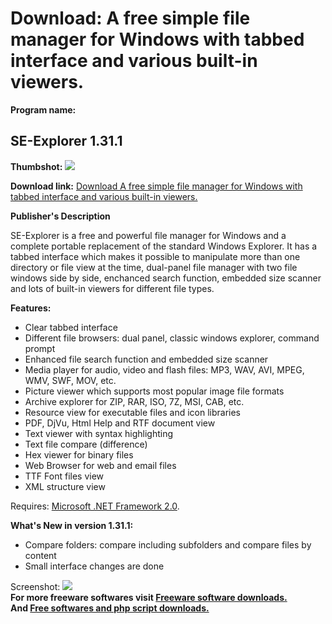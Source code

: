 # Download: A free simple file manager for Windows with tabbed interface and various built-in viewers.

**Program name:**

## SE-Explorer 1.31.1

  
**Thumbshot:** ![](http://www.freewarefiles.com/screenshot/se-explorer_md.jpg)   
  
**Download link:** [Download A free simple file manager for Windows with tabbed interface and various built-in viewers.](http://freesoftwares.boysofts.com/SE-Explorer_program_48863.html)  
  


**Publisher's Description**  
  


SE-Explorer is a free and powerful file manager for Windows and a complete portable replacement of the standard Windows Explorer. It has a tabbed interface which makes it possible to manipulate more than one directory or file view at the time, dual-panel file manager with two file windows side by side, enchanced search function, embedded size scanner and lots of built-in viewers for different file types. 

**Features:**

  * Clear tabbed interface 
  * Different file browsers: dual panel, classic windows explorer, command prompt 
  * Enhanced file search function and embedded size scanner 
  * Media player for audio, video and flash files: MP3, WAV, AVI, MPEG, WMV, SWF, MOV, etc. 
  * Picture viewer which supports most popular image file formats 
  * Archive explorer for ZIP, RAR, ISO, 7Z, MSI, CAB, etc. 
  * Resource view for executable files and icon libraries 
  * PDF, DjVu, Html Help and RTF document view 
  * Text viewer with syntax highlighting 
  * Text file compare (difference) 
  * Hex viewer for binary files 
  * Web Browser for web and email files 
  * TTF Font files view 
  * XML structure view 

Requires: [Microsoft .NET Framework 2.0](http://www.freewarefiles.com/Microsoft-NET-Framework-x-Final_program_16026.html). 

**What's New in version 1.31.1:**

  * Compare folders: compare including subfolders and compare files by content 
  * Small interface changes are done 

  
  
Screenshot: ![](http://www.freewarefiles.com/screenshot/se-explorer.jpg)   
**For more freeware softwares visit [Freeware software downloads.](http://freesoftwares.boysofts.com/)**   
**And [Free softwares and php script downloads.](http://www.boysofts.com/)**
